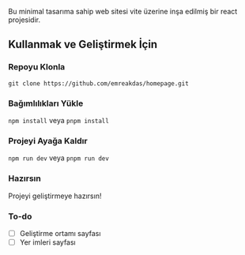 Bu minimal tasarıma sahip web sitesi vite üzerine inşa edilmiş bir react projesidir.

## Kullanmak ve Geliştirmek İçin

### Repoyu Klonla

```
git clone https://github.com/emreakdas/homepage.git
```

### Bağımlılıkları Yükle

```npm install``` veya ```pnpm install```

### Projeyi Ayağa Kaldır

```npm run dev``` veya ```pnpm run dev```

### Hazırsın

Projeyi geliştirmeye hazırsın!

### To-do
- [ ] Geliştirme ortamı sayfası
- [ ] Yer imleri sayfası
